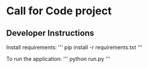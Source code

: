 # Call for Code project

## Developer Instructions

Install requirements:
'''
pip install -r requirements.txt
'''

To run the application:
'''
python run.py
'''
